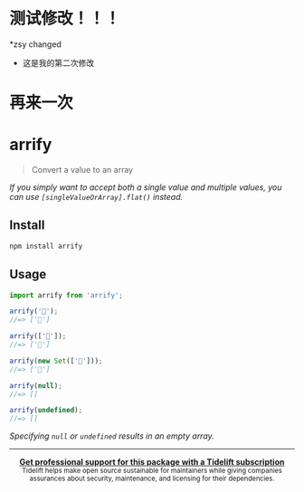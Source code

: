 # 测试修改！！！
*zsy changed
* 这是我的第二次修改
# 再来一次
# arrify

> Convert a value to an array

*If you simply want to accept both a single value and multiple values, you can use `[singleValueOrArray].flat()` instead.*

## Install

```sh
npm install arrify
```

## Usage

```js
import arrify from 'arrify';

arrify('🦄');
//=> ['🦄']

arrify(['🦄']);
//=> ['🦄']

arrify(new Set(['🦄']));
//=> ['🦄']

arrify(null);
//=> []

arrify(undefined);
//=> []
```

*Specifying `null` or `undefined` results in an empty array.*

---

<div align="center">
	<b>
		<a href="https://tidelift.com/subscription/pkg/npm-arrify?utm_source=npm-arrify&utm_medium=referral&utm_campaign=readme">Get professional support for this package with a Tidelift subscription</a>
	</b>
	<br>
	<sub>
		Tidelift helps make open source sustainable for maintainers while giving companies<br>assurances about security, maintenance, and licensing for their dependencies.
	</sub>
</div>
